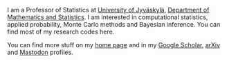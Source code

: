 I am a Professor of Statistics at 
[University of Jyväskylä](http://www.jyu.fi/en), 
[Department of Mathematics and Statistics](https://www.jyu.fi/maths/en/). 
I am interested in computational statistics, applied probability, Monte Carlo methods and Bayesian inference.
You can find most of my research codes here.

You can find more stuff on my [home page](http://iki.fi/mvihola) and in my 
[Google Scholar](http://scholar.google.fi/citations?user=nqLmOf4AAAAJ), 
[arXiv](http://arxiv.org/a/vihola_m_1) and
<a rel="me" href="https://sigmoid.social/@MattiVihola">Mastodon</a> profiles.
